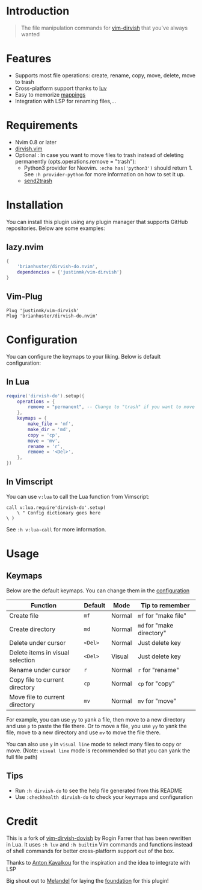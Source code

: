 # Introduction

> The file manipulation commands for [vim-dirvish](https://github.com/justinmk/vim-dirvish) that you've always wanted

# Features
- Supports most file operations: create, rename, copy, move, delete, move to trash
- Cross-platform support thanks to [luv](https://github.com/luvit/luv)
- Easy to memorize [mappings](#mappings) 
- Integration with LSP for renaming files,...

# Requirements

- Nvim 0.8 or later
- [dirvish.vim](https://github.com/justinmk/vim-dirvish)
- Optional : In case you want to move files to trash instead of deleting permanently (opts.operations.remove = "trash"):
    - Python3 provider for Neovim. `:echo has('python3')` should return 1. See `:h provider-python` for more information on how to set it up.
    - [send2trash](https://pypi.org/project/Send2Trash/)

# Installation

You can install this plugin using any plugin manager that supports GitHub repositories. Below are some examples:

## lazy.nvim 

```lua
{
    'brianhuster/dirvish-do.nvim',
    dependencies = {'justinmk/vim-dirvish'}
}
```
## Vim-Plug

```vim
Plug 'justinmk/vim-dirvish'
Plug 'brianhuster/dirvish-do.nvim'
```
# Configuration

You can configure the keymaps to your liking. Below is default configuration:

## In Lua

```lua
require('dirvish-do').setup({
    operations = {
        remove = "permanent", -- Change to "trash" if you want to move to trash instead of deleting permanently
    },
	keymaps = {
		make_file = 'mf',
		make_dir = 'md',
		copy = 'cp',
		move = 'mv',
		rename = 'r',
		remove = '<Del>',
	},
})
```

## In Vimscript

You can use `v:lua` to call the Lua function from Vimscript:

```vim
call v:lua.require'dirvish-do'.setup(
    \ " Config dictionary goes here
\ )
```
See `:h v:lua-call` for more information.

# Usage

## Keymaps

Below are the default keymaps. You can change them in the [configuration](#configuration)

| Function                                | Default | Mode  |Tip to remember             |
| --------------------------------------- | ------- | ----  |----------------------------|
| Create file                             | `mf`    | Normal|`mf` for "make file"        |
| Create directory                        | `md`    | Normal|`md` for "make directory"   |
| Delete under cursor                     | `<Del>` | Normal|Just delete key             |
| Delete items in visual selection        | `<Del>` | Visual|Just delete key             |
| Rename under cursor                     | `r`     | Normal|`r` for "rename"            |
| Copy file to current directory          | `cp`    | Normal|`cp` for "copy"             |
| Move file to current directory          | `mv`    | Normal|`mv` for "move"             |

For example, you can use `yy` to yank a file, then move to a new directory and use `p` to paste the file there. Or to move a file, you use `yy` to yank the file, move to a new directory and use `mv` to move the file there.

You can also use `y` in `visual line` mode to select many files to copy or move. (Note: `visual line` mode is recommended so that you can yank the full file path)

## Tips

- Run `:h dirvish-do` to see the help file generated from this README
- Use `:checkhealth dirvish-do` to check your keymaps and configuration

# Credit

This is a fork of [vim-dirvish-dovish](https://github.com/roginfarrer/vim-dirvish-dovish) by Rogin Farrer that has been rewritten in Lua. It uses `:h luv` and `:h builtin` Vim commands and functions instead of shell commands for better cross-platform support out of the box.

Thanks to [Anton Kavalkou](https://github.com/antosha417/nvim-lsp-file-operations) for the inspiration and the idea to integrate with LSP

Big shout out to [Melandel](https://github.com/Melandel) for laying the [foundation](https://github.com/Melandel/desktop/blob/c323969e4bd48dda6dbceada3a7afe8bacdda0f5/setup/my_vimrc.vim#L976-L1147) for this plugin!
